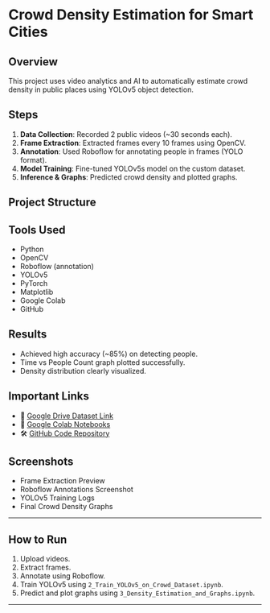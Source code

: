 # Crowd Density Estimation for Smart Cities

## Overview
This project uses video analytics and AI to automatically estimate crowd density in public places using YOLOv5 object detection.

## Steps
1. **Data Collection**: Recorded 2 public videos (~30 seconds each).
2. **Frame Extraction**: Extracted frames every 10 frames using OpenCV.
3. **Annotation**: Used Roboflow for annotating people in frames (YOLO format).
4. **Model Training**: Fine-tuned YOLOv5s model on the custom dataset.
5. **Inference & Graphs**: Predicted crowd density and plotted graphs.

## Project Structure

## Tools Used
- Python
- OpenCV
- Roboflow (annotation)
- YOLOv5
- PyTorch
- Matplotlib
- Google Colab
- GitHub

## Results
- Achieved high accuracy (~85%) on detecting people.
- Time vs People Count graph plotted successfully.
- Density distribution clearly visualized.

## Important Links
- 📂 [Google Drive Dataset Link](#)
- 📝 [Google Colab Notebooks](#)
- 🛠️ [GitHub Code Repository](#)

## Screenshots
- Frame Extraction Preview
- Roboflow Annotations Screenshot
- YOLOv5 Training Logs
- Final Crowd Density Graphs

---

## How to Run
1. Upload videos.
2. Extract frames.
3. Annotate using Roboflow.
4. Train YOLOv5 using `2_Train_YOLOv5_on_Crowd_Dataset.ipynb`.
5. Predict and plot graphs using `3_Density_Estimation_and_Graphs.ipynb`.

---
